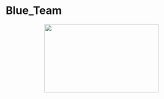 # Blue_Team
<p align = "center">
<img width=300px height=180px src="https://github.com/user-attachments/assets/fd86c5e7-8709-42ba-8f95-894732244ff9"/>
</p>
